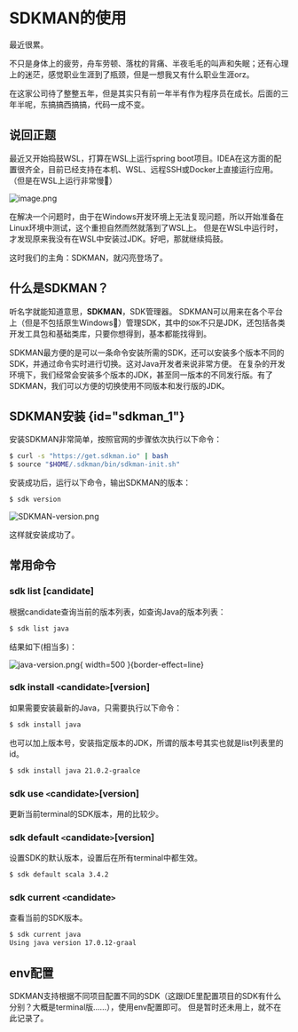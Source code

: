 # SDKMAN的使用

最近很累。

不只是身体上的疲劳，舟车劳顿、落枕的背痛、半夜毛毛的叫声和失眠；还有心理上的迷茫，感觉职业生涯到了瓶颈，但是一想我又有什么职业生涯orz。

在这家公司待了整整五年，但是其实只有前一年半有作为程序员在成长。后面的三年半呢，东搞搞西搞搞，代码一成不变。

## 说回正题
最近又开始捣鼓WSL，打算在WSL上运行spring boot项目。IDEA在这方面的配置很齐全，目前已经支持在本机、WSL、远程SSH或Docker上直接运行应用。
（但是在WSL上运行非常慢🌚）

![image.png](IDEA-run-target.png)

在解决一个问题时，由于在Windows开发环境上无法复现问题，所以开始准备在Linux环境中测试，这个重担自然而然就落到了WSL上。
但是在WSL中运行时，才发现原来我没有在WSL中安装过JDK。好吧，那就继续捣鼓。

这时我们的主角：SDKMAN，就闪亮登场了。

## 什么是SDKMAN？
听名字就能知道意思，**SDKMAN**，SDK管理器。
SDKMAN可以用来在各个平台上（但是不包括原生Windows🤨）管理SDK，其中的`SDK`不只是JDK，还包括各类开发工具包和基础类库，只要你想得到，基本都能找得到。

SDKMAN最方便的是可以一条命令安装所需的SDK，还可以安装多个版本不同的SDK，并通过命令实时进行切换。这对Java开发者来说非常方便。
在复杂的开发环境下，我们经常会安装多个版本的JDK，甚至同一版本的不同发行版。有了SDKMAN，我们可以方便的切换使用不同版本和发行版的JDK。

## SDKMAN安装 {id="sdkman_1"}
安装SDKMAN非常简单，按照官网的步骤依次执行以下命令：
```Bash
$ curl -s "https://get.sdkman.io" | bash
$ source "$HOME/.sdkman/bin/sdkman-init.sh"
```
安装成功后，运行以下命令，输出SDKMAN的版本：
```Bash
$ sdk version
```
![SDKMAN-version.png](SDKMAN-version.png)

这样就安装成功了。

## 常用命令
### sdk list [candidate]
根据candidate查询当前的版本列表，如查询Java的版本列表：
```Bash
$ sdk list java 
```
结果如下(相当多)：

![java-version.png](java-version.png){ width=500 }{border-effect=line}

### sdk install `<`candidate`>`[version]
如果需要安装最新的Java，只需要执行以下命令：
```Bash
$ sdk install java
```
也可以加上版本号，安装指定版本的JDK，所谓的版本号其实也就是list列表里的id。
```Bash
$ sdk install java 21.0.2-graalce
```

### sdk use `<`candidate`>`[version]
更新当前terminal的SDK版本，用的比较少。

### sdk default `<`candidate`>`[version]
设置SDK的默认版本，设置后在所有terminal中都生效。
```Bash
$ sdk default scala 3.4.2
```
### sdk current `<`candidate`>`
查看当前的SDK版本。
```Bash
$ sdk current java
Using java version 17.0.12-graal
```

## env配置
SDKMAN支持根据不同项目配置不同的SDK（这跟IDE里配置项目的SDK有什么分别？大概是terminal版……），使用env配置即可。
但是暂时还未用上，就不在此记录了。

